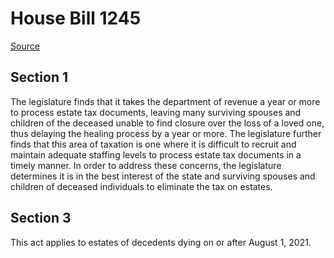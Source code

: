 # House Bill 1245

[Source](http://lawfilesext.leg.wa.gov/biennium/2021-22/Xml/Bills/House%20Bills/1245.xml)
## Section 1
The legislature finds that it takes the department of revenue a year or more to process estate tax documents, leaving many surviving spouses and children of the deceased unable to find closure over the loss of a loved one, thus delaying the healing process by a year or more. The legislature further finds that this area of taxation is one where it is difficult to recruit and maintain adequate staffing levels to process estate tax documents in a timely manner. In order to address these concerns, the legislature determines it is in the best interest of the state and surviving spouses and children of deceased individuals to eliminate the tax on estates.


## Section 3
This act applies to estates of decedents dying on or after August 1, 2021.

